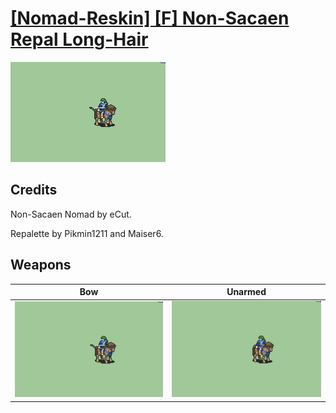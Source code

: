 # [\[Nomad-Reskin\] \[F\] Non-Sacaen Repal Long-Hair](./)

<img src="./5.%20Bow/Bow_000.png" alt="[Nomad-Reskin] [F] Non-Sacaen Repal Long-Hair standing" />

## Credits

Non-Sacaen Nomad by eCut.

Repalette by Pikmin1211 and Maiser6.

## Weapons


|Bow |Unarmed |
|  :---: | :---: |
| <img alt="Bow animation" src="./5.%20Bow/Bow.gif" /> | <img alt="Unarmed animation" src="./8.%20Unarmed/Unarmed.gif" /> |
